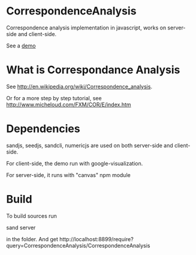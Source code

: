CorrespondenceAnalysis
======================

Correspondence analysis implementation in javascript, works on server-side and client-side.

See a [demo](http://piercus.github.com/CorrespondenceAnalysis)

What is Correspondance Analysis
======================

See http://en.wikipedia.org/wiki/Correspondence_analysis.

Or for a more step by step tutorial, see http://www.micheloud.com/FXM/COR/E/index.htm

Dependencies
=====

sandjs, seedjs, sandcli, numericjs are used on both server-side and client-side.

For client-side, the demo run with google-visualization.

For server-side, it runs with "canvas" npm module

Build
====
To build sources run 

   sand server
   
in the folder.
And get http://localhost:8899/require?query=CorrespondenceAnalysis/CorrespondenceAnalysis


